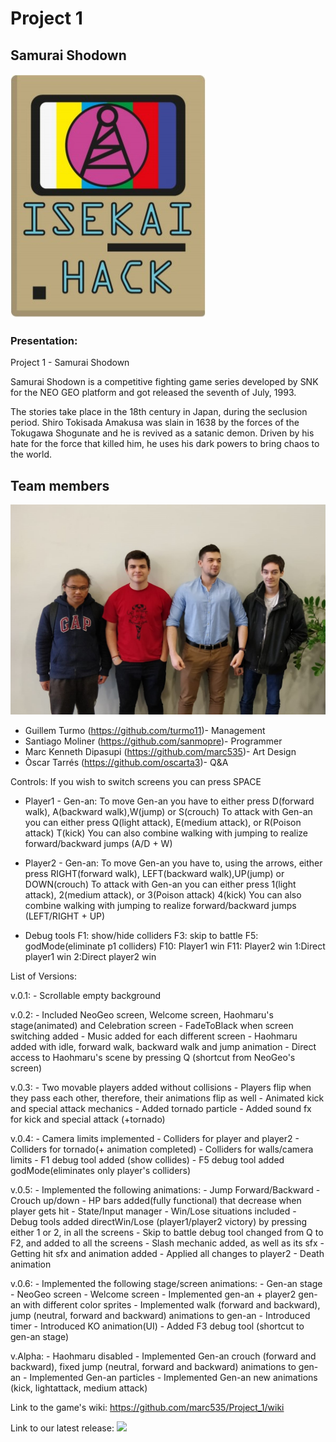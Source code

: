 # Project 1

## Samurai Shodown

![](SamuraiShodown/SamuraiShodown/Game/Assets/Wiki_gallery/isekaihack.png)



### Presentation:

Project 1 - Samurai Shodown

Samurai Shodown is a competitive fighting game series developed by SNK for the NEO GEO platform and got released the seventh of July, 1993.

The stories take place in the 18th century in Japan, during the seclusion period. Shiro Tokisada Amakusa was slain in 1638 by the forces of the Tokugawa Shogunate and he is revived as a satanic demon. Driven by his hate for the force that killed him, he uses his dark powers to bring chaos to the world.

## **Team members**

![](SamuraiShodown/SamuraiShodown/Game/Assets/Wiki_gallery/team-photo.png)

* Guillem Turmo (https://github.com/turmo11)- Management
* Santiago Moliner (https://github.com/sanmopre)- Programmer
* Marc Kenneth Dipasupi (https://github.com/marc535)- Art Design
* Òscar Tarrés (https://github.com/oscarta3)- Q&A

Controls:
If you wish to switch screens you can press SPACE
* Player1 - Gen-an:
To move Gen-an you have to either press D(forward walk), A(backward walk),W(jump) or S(crouch)
To attack with Gen-an you can either press Q(light attack), E(medium attack), or R(Poison attack) T(kick)
You can also combine walking with jumping to realize forward/backward jumps (A/D + W)

* Player2 - Gen-an:
To move Gen-an you have to, using the arrows, either press RIGHT(forward walk), LEFT(backward walk),UP(jump) or DOWN(crouch)
To attack with Gen-an you can either press 1(light attack), 2(medium attack), or 3(Poison attack) 4(kick)
You can also combine walking with jumping to realize forward/backward jumps (LEFT/RIGHT + UP)

* Debug tools
F1: show/hide colliders
F3: skip to battle
F5: godMode(eliminate p1 colliders)
F10: Player1 win
F11: Player2 win
1:Direct player1 win
2:Direct player2 win

List of Versions:

v.0.1: - Scrollable empty background

v.0.2:  - Included NeoGeo screen, Welcome screen, Haohmaru's stage(animated) and Celebration screen
	- FadeToBlack when screen switching added
	- Music added for each different screen
 	- Haohmaru added with idle, forward walk, backward walk and jump animation
	- Direct access to Haohmaru's scene by pressing Q (shortcut from NeoGeo's screen)

v.0.3:  - Two movable players added without collisions
	- Players flip when they pass each other, therefore, their animations flip as well
	- Animated kick and special attack mechanics
	- Added tornado particle
	- Added sound fx for kick and special attack (+tornado)

v.0.4:  - Camera limits implemented
	- Colliders for player and player2
	- Colliders for tornado(+ animation completed)
	- Colliders for walls/camera limits
	- F1 debug tool added (show collides)
	- F5 debug tool added godMode(eliminates only player's colliders)

v.0.5:  - Implemented the following animations:
		- Jump Forward/Backward
		- Crouch up/down
	- HP bars added(fully functional) that decrease when player gets hit
	- State/Input manager
	- Win/Lose situations included
	- Debug tools added directWin/Lose (player1/player2 victory) by pressing either 1 or 2, in all the screens
	- Skip to battle debug tool changed from Q to F2, and added to all the screens
	- Slash mechanic added, as well as its sfx
	- Getting hit sfx and animation added
	- Applied all changes to player2
	- Death animation

v.0.6:	- Implemented the following stage/screen animations:
		- Gen-an stage
		- NeoGeo screen
		- Welcome screen
	- Implemented gen-an + player2 gen-an with different color sprites
	- Implemented walk (forward and backward), jump (neutral, forward and backward) animations to gen-an
	- Introduced timer
	- Introduced KO animation(UI)
	- Added F3 debug tool (shortcut to gen-an stage)
	
v.Alpha:  - Haohmaru disabled
	  - Implemented Gen-an crouch (forward and backward), fixed jump (neutral, forward and backward) animations to gen-an
	  - Implemented Gen-an particles
	  - Implemented Gen-an new animations (kick, lightattack, medium attack)
	  
Link to the game's wiki: https://github.com/marc535/Project_1/wiki

Link to our latest release: ![](https://github.com/Turmo11/Isekai-Hacks---Samurai-Shodown/releases/tag/v.Alpha)
